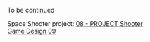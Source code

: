 To be continued

Space Shooter project:
<a href="https://github.com/Debarquer/SpaceShooter">08 - PROJECT Shooter</a> <br>
<a href="https://github.com/Debarquer/Processing/blob/master/Game%20Design%20-%2009%20-%20General%20Design%20Skills.md">Game Design 09</a>
